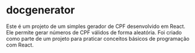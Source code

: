 # docgenerator

Este é um projeto de um simples gerador de CPF desenvolvido em React. 
Ele permite gerar números de CPF válidos de forma aleatória. Foi criado como parte de um projeto para praticar conceitos básicos de programação com React.
